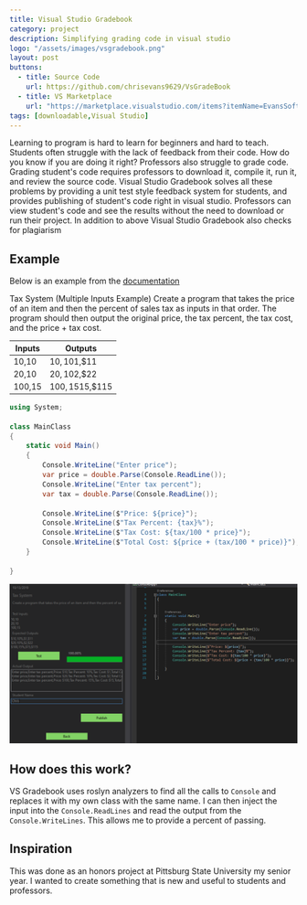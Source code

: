 ```yaml
---
title: Visual Studio Gradebook
category: project
description: Simplifying grading code in visual studio
logo: "/assets/images/vsgradebook.png"
layout: post
buttons:
  - title: Source Code
    url: https://github.com/chrisevans9629/VsGradeBook
  - title: VS Marketplace
    url: "https://marketplace.visualstudio.com/items?itemName=EvansSoftware.VsGradeBook"
tags: [downloadable,Visual Studio]
---
```


Learning to program is hard to learn for beginners and hard to teach.  Students often struggle with the lack of feedback from their code.  How do you know if you are doing it right?  Professors also struggle to grade code.  Grading student's code requires professors to download it, compile it, run it, and review the source code.  Visual Studio Gradebook solves all these problems by providing a unit test style feedback system for students, and provides publishing of student's code right in visual studio.  Professors can view student's code and see the results without the need to download or run their project.  In addition to above Visual Studio Gradebook also checks for plagiarism

## Example

Below is an example from the [documentation](https://github.com/chrisevans9629/VsGradeBook)  

Tax System (Multiple Inputs Example)
Create a program that takes the price of an item and then the percent of sales tax as inputs in that order. The program should then output the original price, the tax percent, the tax cost, and the price + tax cost.

| Inputs | Outputs |
| --- | --- |
| 10,10 | $10,10%,$1,$11
| 20,10 | $20,10%,$2,$22
| 100,15 | $100,15%,$15,$115

```csharp
using System;

class MainClass
{
    static void Main()
    {
        Console.WriteLine("Enter price");
        var price = double.Parse(Console.ReadLine());
        Console.WriteLine("Enter tax percent");
        var tax = double.Parse(Console.ReadLine());

        Console.WriteLine($"Price: ${price}");
        Console.WriteLine($"Tax Percent: {tax}%");
        Console.WriteLine($"Tax Cost: ${tax/100 * price}");
        Console.WriteLine($"Total Cost: ${price + (tax/100 * price)}");
    }

}
```

![result](/assets/images/vsgradebook_taxsystemsubmissionview.png)

## How does this work?

VS Gradebook uses roslyn analyzers to find all the calls to `Console` and replaces it with my own class with the same name.  I can then inject the input into the `Console.ReadLines` and read the output from the `Console.WriteLines`.  This allows me to provide a percent of passing.

## Inspiration

This was done as an honors project at Pittsburg State University my senior year.  I wanted to create something that is new and useful to students and professors.
